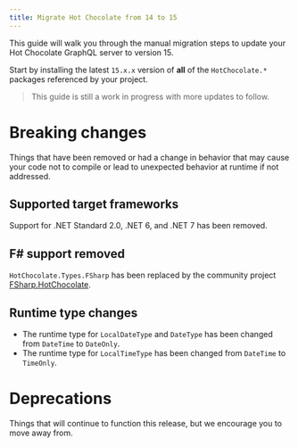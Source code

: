 ```yaml
---
title: Migrate Hot Chocolate from 14 to 15
---
```


This guide will walk you through the manual migration steps to update your Hot Chocolate GraphQL server to version 15.

Start by installing the latest `15.x.x` version of **all** of the `HotChocolate.*` packages referenced by your project.

> This guide is still a work in progress with more updates to follow.

# Breaking changes

Things that have been removed or had a change in behavior that may cause your code not to compile or lead to unexpected behavior at runtime if not addressed.

## Supported target frameworks

Support for .NET Standard 2.0, .NET 6, and .NET 7 has been removed.

## F# support removed

`HotChocolate.Types.FSharp` has been replaced by the community project [FSharp.HotChocolate](https://www.nuget.org/packages/FSharp.HotChocolate).

## Runtime type changes

- The runtime type for `LocalDateType` and `DateType` has been changed from `DateTime` to `DateOnly`.
- The runtime type for `LocalTimeType` has been changed from `DateTime` to `TimeOnly`.

# Deprecations

Things that will continue to function this release, but we encourage you to move away from.
